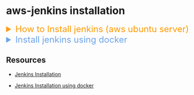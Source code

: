 # aws-jenkins installation

<details style='color:#FF9900; font-size: 1.5rem'>
  <summary>
    <h2?> How to Install jenkins (aws ubuntu server)</h2>
  </summary>

1. ### Select Preferred image Select instance type

![Alt text](/images/image-1.png)

2. ### Select ubuntu key for ssh

![Alt text](/images/image-2.png)

3. ### For the network setting make sure it has port 8080 is available. Because jenkins runs on port 8080

![Alt text](/images/image-3.png)

3. ### Click launch

![Alt text](/images/image-4.png)

4. ### Copy the ssh command and paste it in your terminal

![Alt text](/images/image-5.png)

5. ### Copy paste below command to update the repository in the machine and install jenkins

```bash
curl -fsSL https://pkg.jenkins.io/debian-stable/jenkins.io-2023.key | sudo tee \
/usr/share/keyrings/jenkins-keyring.asc > /dev/null
echo deb [signed-by=/usr/share/keyrings/jenkins-keyring.asc] \
https://pkg.jenkins.io/debian-stable binary/ | sudo tee \
/etc/apt/sources.list.d/jenkins.list > /dev/null
```

```bash
sudo apt-get update
```

```bash
sudo apt-get install jenkins
```

6. ### Make sure java installed

- To check java installed

```bash
java -v
```

- To install java

```bash
sudo apt update
sudo apt install openjdk-17-jre
java -version
openjdk version "17.0.7" 2023-04-18
OpenJDK Runtime Environment (build 17.0.7+7-Debian-1deb11u1)
OpenJDK 64-Bit Server VM (build 17.0.7+7-Debian-1deb11u1, mixed mode, sharing)
```

7. ### Start Jenkins

- To check jenkins status

```sh
sudo systemctl status jenkins
```

- To start jenkins service

```bash
sudo systemctl start jenkins
```

![Alt text](/images/image-6.png)

- should see the status active

8. ### To check the password for the jenkins

```bash
sudo cat /var/lib/jenkins/secrets/initialAdminPassword
```

- copy paste the Administrator password

![Alt text](/images/image-7.png)

</details>

<details  style='color:#6ca3eb; font-size: 1.5rem'>

  <summary>Install jenkins using docker</summary>


- use the Dockerfile provided

```bash
docker build -t myjenkins-blueocean:2.414.2-1 .
```

- to run the image

```bash
docker run --name jenkins-blueocean --restart=on-failure --detach \
--network jenkins --env DOCKER_HOST=tcp://docker:2376 \
--env DOCKER_CERT_PATH=/certs/client --env DOCKER_TLS_VERIFY=1 \
--publish 8081:8080 --publish 50000:50000 \
--volume jenkins-data:/var/jenkins_home \
--volume jenkins-docker-certs:/certs/client:ro \
myjenkins-blueocean:2.414.2-1
```

- to access docker container

```bash
docker exec -it jenkins-blueocean bash
```

- to access docker container as root

```bash
docker exec -it -u root jenkins-blueocean bash
```

</details>

## Resources

  <!-- - <a href="https://www.jenkins.io/doc/book/installing/linux/#debianubuntu">Jenkins Installation</a> -->

- [Jenkins Installation](https://www.jenkins.io/doc/book/installing/linux/#debianubuntu)

  <!-- - <a href="https://www.jenkins.io/doc/book/installing/docker/">Jenkins Installation using docker</a> -->

- [Jenkins Installation using docker](https://www.jenkins.io/doc/book/installing/docker/)
